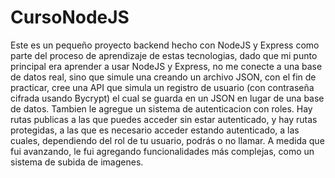 # CursoNodeJS

Este es un pequeño proyecto backend hecho con NodeJS y Express como parte del proceso de aprendizaje de estas tecnologias, dado que mi punto principal era aprender a usar NodeJS y Express, no me conecte a una base de datos real, sino que simule una creando un archivo JSON, con el fin de practicar, cree una API que simula un registro de usuario (con contraseña cifrada usando Bycrypt) el cual se guarda en un JSON en lugar de una base de datos. Tambien le agregue un sistema de autenticacion con roles. Hay rutas publicas a las que puedes acceder sin estar autenticado, y hay rutas protegidas, a las que es necesario acceder estando autenticado, a las cuales, dependiendo del rol de tu usuario, podrás o no llamar. A medida que fui avanzando, le fui agregando funcionalidades más complejas, como un sistema de subida de imagenes.
